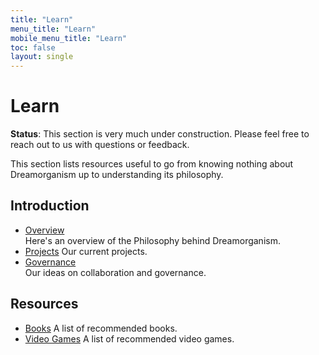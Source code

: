 ```yaml
---
title: "Learn"
menu_title: "Learn"
mobile_menu_title: "Learn"
toc: false
layout: single
---
```


# Learn

**Status**: This section is very much under construction. Please feel free to reach out to us with questions or feedback.

This section lists resources useful to go from knowing nothing about Dreamorganism up to understanding its philosophy. 

## Introduction

- [Overview](overview/)  
Here's an overview of the Philosophy behind Dreamorganism.
- [Projects](projects/)
Our current projects.
- [Governance](governance/)  
Our ideas on collaboration and governance.

## Resources

- [Books](books/)
A list of recommended books.
- [Video Games](video-games/)
A list of recommended video games.
